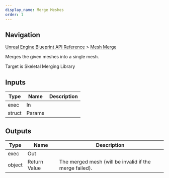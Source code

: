 ```yaml
---
display_name: Merge Meshes
order: 1
---
```

## Navigation

[Unreal Engine Blueprint API Reference](https://dev.epicgames.com/documentation/en-us/unreal-engine/BlueprintAPI) > [Mesh Merge](https://dev.epicgames.com/documentation/en-us/unreal-engine/BlueprintAPI/MeshMerge)

Merges the given meshes into a single mesh.

Target is Skeletal Merging Library

## Inputs

| Type | Name | Description |
| --- | --- | --- |
| exec | In |  |
| struct | Params |  |

## Outputs

| Type | Name | Description |
| --- | --- | --- |
| exec | Out |  |
| object | Return Value | The merged mesh (will be invalid if the merge failed). |
